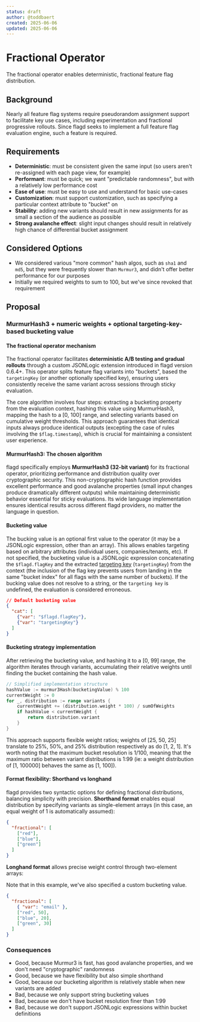 ```yaml
---
status: draft
author: @toddbaert
created: 2025-06-06
updated: 2025-06-06
---
```


# Fractional Operator

The fractional operator enables deterministic, fractional feature flag distribution.

## Background

Nearly all feature flag systems require pseudorandom assignment support to facilitate key use cases, including experimentation and fractional progressive rollouts.
Since flagd seeks to implement a full feature flag evaluation engine, such a feature is required.

## Requirements

- **Deterministic**: must be consistent given the same input (so users aren't re-assigned with each page view, for example)
- **Performant**: must be quick; we want "predictable randomness", but with a relatively low performance cost
- **Ease of use**: must be easy to use and understand for basic use-cases
- **Customization**: must support customization, such as specifying a particular context attribute to "bucket" on
- **Stability**: adding new variants should result in new assignments for as small a section of the audience as possible
- **Strong avalanche effect**: slight input changes should result in relatively high chance of differential bucket assignment

## Considered Options

- We considered various "more common" hash algos, such as `sha1` and `md5`, but they were frequently slower than `Murmur3`, and didn't offer better performance for our purposes
- Initially we required weights to sum to 100, but we've since revoked that requirement

## Proposal

### MurmurHash3 + numeric weights + optional targeting-key-based bucketing value

#### The fractional operator mechanism

The fractional operator facilitates **deterministic A/B testing and gradual rollouts** through a custom JSONLogic extension introduced in flagd version 0.6.4+.
This operator splits feature flag variants into "buckets", based the `targetingKey` (or another optionally specified key), ensuring users consistently receive the same variant across sessions through sticky evaluation.

The core algorithm involves four steps: extracting a bucketing property from the evaluation context, hashing this value using MurmurHash3, mapping the hash to a [0, 100] range, and selecting variants based on cumulative weight thresholds.
This approach guarantees that identical inputs always produce identical outputs (excepting the case of rules involving the `$flag.timestamp`), which is crucial for maintaining a consistent user experience.

#### MurmurHash3: The chosen algorithm

flagd specifically employs **MurmurHash3 (32-bit variant)** for its fractional operator, prioritizing performance and distribution quality over cryptographic security.
This non-cryptographic hash function provides excellent performance and good avalanche properties (small input changes produce dramatically different outputs) while maintaining deterministic behavior essential for sticky evaluations.
Its wide language implementation ensures identical results across different flagd providers, no matter the language in question.

#### Bucketing value

The bucking value is an optional first value to the operator (it may be a JSONLogic expression, other than an array).
This allows enables targeting based on arbitrary attributes (individual users, companies/tenants, etc).
If not specified, the bucketing value is a JSONLogic expression concatenating the `$flagd.flagKey` and the extracted [targeting key](https://openfeature.dev/specification/glossary/#targeting-key) (`targetingKey`) from the context (the inclusion of the flag key prevents users from landing in the same "bucket index" for all flags with the same number of buckets).
If the bucking value does not resolve to a string, or the `targeting key` is undefined, the evaluation is considered erroneous.

```json
// Default bucketing value
{
  "cat": [
    {"var": "$flagd.flagKey"},
    {"var": "targetingKey"}
  ]
}
```

#### Bucketing strategy implementation

After retrieving the bucketing value, and hashing it to a [0, 99] range, the algorithm iterates through variants, accumulating their relative weights until finding the bucket containing the hash value.

```go
// Simplified implementation structure
hashValue := murmur3Hash(bucketingValue) % 100
currentWeight := 0
for _, distribution := range variants {
    currentWeight += (distribution.weight * 100) / sumOfWeights
    if hashValue < currentWeight {
        return distribution.variant
    }
}
```

This approach supports flexible weight ratios; weights of [25, 50, 25] translate to 25%, 50%, and 25% distribution respectively as do [1, 2, 1].
It's worth noting that the maximum bucket resolution is 1/100, meaning that the maximum ratio between variant distributions is 1:99 (ie: a weight distribution of [1, 100000] behaves the same as [1, 100]).

#### Format flexibility: Shorthand vs longhand

flagd provides two syntactic options for defining fractional distributions, balancing simplicity with precision. **Shorthand format** enables equal distribution by specifying variants as single-element arrays (in this case, an equal weight of 1 is automatically assumed):

```json
{
  "fractional": [
    ["red"],
    ["blue"],
    ["green"]
  ]
}
```

**Longhand format** allows precise weight control through two-element arrays:

Note that in this example, we've also specified a custom bucketing value.

```json
{
  "fractional": [
    { "var": "email" },
    ["red", 50],
    ["blue", 20],
    ["green", 30]
  ]
}
```

### Consequences

- Good, because Murmur3 is fast, has good avalanche properties, and we don't need "cryptographic" randomness
- Good, because we have flexibility but also simple shorthand
- Good, because our bucketing algorithm is relatively stable when new variants are added
- Bad, because we only support string bucketing values
- Bad, because we don't have bucket resolution finer than 1:99
- Bad, because we don't support JSONLogic expressions within bucket definitions
